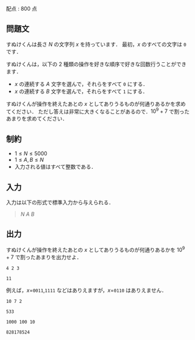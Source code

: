 配点 : $800$ 点

## 問題文

すぬけくんは長さ $N$ の文字列 $x$ を持っています．
最初，$x$ のすべての文字は `0` です．

すぬけくんは，以下の $2$ 種類の操作を好きな順序で好きな回数行うことができます．

- $x$ の連続する $A$ 文字を選んで，それらをすべて `0` にする．
- $x$ の連続する $B$ 文字を選んで，それらをすべて `1` にする．

すぬけくんが操作を終えたあとの $x$ としてありうるものが何通りあるかを求めてください．
ただし答えは非常に大きくなることがあるので．$10^9+7$ で割ったあまりを求めてください．

## 制約

- $1 \leq N \leq 5000$
- $1 \leq A,B \leq N$
- 入力される値はすべて整数である．

## 入力

入力は以下の形式で標準入力から与えられる．

> $N$ $A$ $B$

## 出力

すぬけくんが操作を終えたあとの $x$ としてありうるものが何通りあるかを $10^9+7$ で割ったあまりを出力せよ．

```input1
4 2 3
```

```output1
11
```

例えば，$x=$`0011`,`1111` などはありえますが，$x=$`0110` はありえません．

```input2
10 7 2
```

```output2
533
```

```input3
1000 100 10
```

```output3
828178524
```